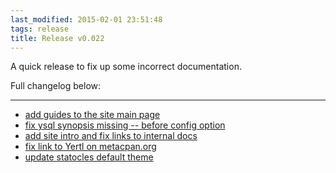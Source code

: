 ```yaml
---
last_modified: 2015-02-01 23:51:48
tags: release
title: Release v0.022
---
```


A quick release to fix up some incorrect documentation.

Full changelog below:

---

* [add guides to the site main page](https://github.com/preaction/ETL-Yertl/commit/79e70dc98c5a71d8b9daa8c4d55c44e0b88fe38a)
* [fix ysql synopsis missing -- before config option](https://github.com/preaction/ETL-Yertl/commit/e031c6b4a59f9bb545ffae10fc91c2ff78bdb21e)
* [add site intro and fix links to internal docs](https://github.com/preaction/ETL-Yertl/commit/f4389b5fc87aee971b81f08b99b82d75927789d0)
* [fix link to Yertl on metacpan.org](https://github.com/preaction/ETL-Yertl/commit/e0472dc184c687ac9f2b2487208d2ac3edb8ef21)
* [update statocles default theme](https://github.com/preaction/ETL-Yertl/commit/0d3f794188deae46a406a1ec3bf00f5ffddc2b82)
